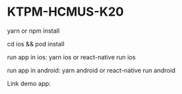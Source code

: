 # KTPM-HCMUS-K20
  yarn or npm install
	
  cd ios && pod install
	
  run app in ios: yarn ios or react-native run ios
	
  run app in android: yarn android or react-native run android

Link demo app: 

